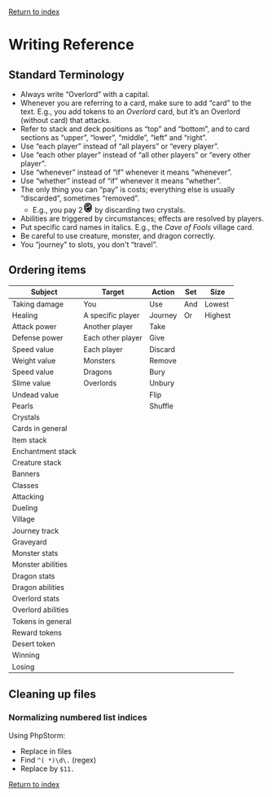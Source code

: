 [Return to index](README.md)

# Writing Reference

## Standard Terminology

- Always write “Overlord” with a capital.
- Whenever you are referring to a card, make sure to add “card” to the text.
  E.g., you add tokens to an *Overlord* card, but it’s an Overlord (without card) that attacks.
- Refer to stack and deck positions as “top” and “bottom”, and to card sections as “upper”, “lower”, “middle”, “left”
  and “right”.
- Use “each player” instead of “all players” or “every player”.
- Use “each other player” instead of “all other players” or “every other player”.
- Use “whenever” instead of “if” whenever it means “whenever”.
- Use “whether” instead of “if” whenever it means “whether”.
- The only thing you can “pay” is costs; everything else is usually “discarded”, sometimes “removed”.
  - E.g., you pay 2![img.png](icons/crystal.png) by discarding two crystals.
- Abilities are triggered by circumstances; effects are resolved by players.
- Put specific card names in italics.
  E.g., the *Cave of Fools* village card.
- Be careful to use creature, monster, and dragon correctly.
- You “journey” to slots, you don't “travel”.

## Ordering items

| Subject            | Target            | Action  | Set | Size    |
|--------------------|-------------------|---------|-----|---------|
| Taking damage      | You               | Use     | And | Lowest  |
| Healing            | A specific player | Journey | Or  | Highest |
| Attack power       | Another player    | Take    |     |         |
| Defense power      | Each other player | Give    |     |         |
| Speed value        | Each player       | Discard |     |         |
| Weight value       | Monsters          | Remove  |     |         |
| Speed value        | Dragons           | Bury    |     |         |
| Slime value        | Overlords         | Unbury  |     |         |
| Undead value       |                   | Flip    |     |         |
| Pearls             |                   | Shuffle |     |         |
| Crystals           |                   |         |     |         |
| Cards in general   |                   |         |     |         |
| Item stack         |                   |         |     |         |
| Enchantment stack  |                   |         |     |         |
| Creature stack     |                   |         |     |         |
| Banners            |                   |         |     |         |
| Classes            |                   |         |     |         |
| Attacking          |                   |         |     |         |
| Dueling            |                   |         |     |         |
| Village            |                   |         |     |         |
| Journey track      |                   |         |     |         |
| Graveyard          |                   |         |     |         |
| Monster stats      |                   |         |     |         |
| Monster abilities  |                   |         |     |         |
| Dragon stats       |                   |         |     |         |
| Dragon abilities   |                   |         |     |         |
| Overlord stats     |                   |         |     |         |
| Overlord abilities |                   |         |     |         |
| Tokens in general  |                   |         |     |         |
| Reward tokens      |                   |         |     |         |
| Desert token       |                   |         |     |         |
| Winning            |                   |         |     |         |
| Losing             |                   |         |     |         |

## Cleaning up files

### Normalizing numbered list indices

Using PhpStorm:

- Replace in files
- Find `^( *)\d\.` (regex)
- Replace by `$11.`

[Return to index](README.md)
